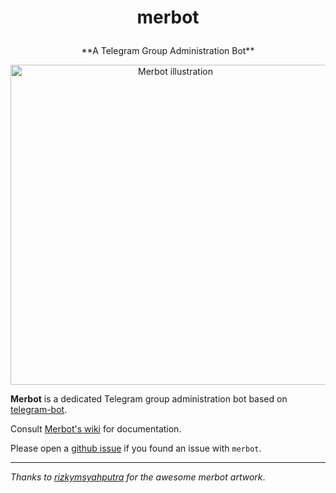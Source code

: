 # <p align="center">merbot

<p align="center">**A Telegram Group Administration Bot**


<p align="center"><img src="https://raw.githubusercontent.com/wiki/rizaumami/merbot/_images/merbot.png" width="512" alt="Merbot illustration" title="Merbot illustration">

**Merbot** is a dedicated Telegram group administration bot based on [telegram-bot](https://github.com/yagop/telegram-bot).

Consult [Merbot's wiki](https://github.com/rizaumami/merbot/wiki) for documentation.

Please open a [github issue](https://github.com/rizaumami/merbot/issues) if you found an issue with `merbot`.

***

_Thanks to [rizkymsyahputra](https://github.com/rizkymsyahputra) for the awesome merbot artwork_.
